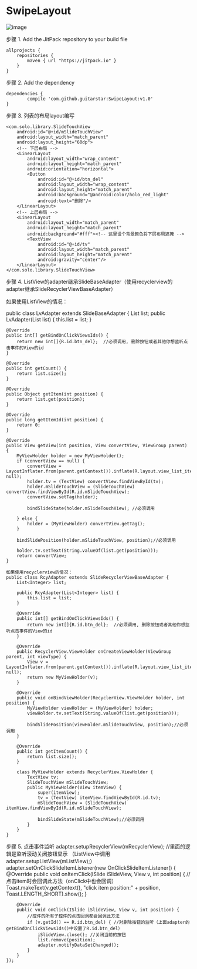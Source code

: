 # SwipeLayout
![image](http://img.blog.csdn.net/20150921154357028)

步骤 1. Add the JitPack repository to your build file

	allprojects {
		repositories {
			maven { url "https://jitpack.io" }
		}
	}
步骤 2. Add the dependency

	dependencies {
	        compile 'com.github.guitarstar:SwipeLayout:v1.0'
	}
  
步骤 3. 列表的布局layout编写
<?xml version="1.0" encoding="utf-8"?>
<LinearLayout xmlns:android="http://schemas.android.com/apk/res/android"
    android:layout_width="match_parent"
    android:layout_height="match_parent">

    <com.solo.library.SlideTouchView
        android:id="@+id/mSlideTouchView"
        android:layout_width="match_parent"
        android:layout_height="60dp">
        <!-- 下层布局 -->
        <LinearLayout
            android:layout_width="wrap_content"
            android:layout_height="match_parent"
            android:orientation="horizontal">
            <Button
                android:id="@+id/btn_del"
                android:layout_width="wrap_content"
                android:layout_height="match_parent"
                android:background="@android:color/holo_red_light"
                android:text="删除"/>
        </LinearLayout>
        <!-- 上层布局 -->
        <LinearLayout
            android:layout_width="match_parent"
            android:layout_height="match_parent"
            android:background="#fff"><!-- 这里设个背景颜色将下层布局遮掩 -->
            <TextView
                android:id="@+id/tv"
                android:layout_width="match_parent"
                android:layout_height="match_parent"
                android:gravity="center"/>
        </LinearLayout>
    </com.solo.library.SlideTouchView>
</LinearLayout>


步骤 4. ListView的adapter继承SlideBaseAdapter（使用recyclerview的adapter继承SlideRecyclerViewBaseAdapter）

如果使用ListView的情况：

public class LvAdapter extends SlideBaseAdapter {
    List<Integer> list;
    public LvAdapter(List<Integer> list) {
        this.list = list;
    }


    @Override
    public int[] getBindOnClickViewsIds() {
        return new int[]{R.id.btn_del};  //必须调用, 删除按钮或者其他你想监听点击事件的View的id
    }

    @Override
    public int getCount() {
        return list.size();
    }

    @Override
    public Object getItem(int position) {
        return list.get(position);
    }

    @Override
    public long getItemId(int position) {
        return 0;
    }

    @Override
    public View getView(int position, View convertView, ViewGroup parent) {
        MyViewHolder holder = new MyViewHolder();
        if (convertView == null) {
            convertView = LayoutInflater.from(parent.getContext()).inflate(R.layout.view_list_item, null);
            holder.tv = (TextView) convertView.findViewById(tv);
            holder.mSlideTouchView = (SlideTouchView) convertView.findViewById(R.id.mSlideTouchView);
            convertView.setTag(holder);

            bindSlideState(holder.mSlideTouchView); //必须调用
            
        } else {
            holder = (MyViewHolder) convertView.getTag();
        }
        
        bindSlidePosition(holder.mSlideTouchView, position);//必须调用

        holder.tv.setText(String.valueOf(list.get(position)));
        return convertView;
    }
    
    如果使用recyclerview的情况：
    public class RcyAdapter extends SlideRecyclerViewBaseAdapter {
        List<Integer> list;

        public RcyAdapter(List<Integer> list) {
            this.list = list;
        }

        @Override
        public int[] getBindOnClickViewsIds() {
            return new int[]{R.id.btn_del};  //必须调用, 删除按钮或者其他你想监听点击事件的View的id
        }

        @Override
        public RecyclerView.ViewHolder onCreateViewHolder(ViewGroup parent, int viewType) {
            View v = LayoutInflater.from(parent.getContext()).inflate(R.layout.view_list_item, null);
            return new MyViewHolder(v);
        }

        @Override
        public void onBindViewHolder(RecyclerView.ViewHolder holder, int position) {
            MyViewHolder viewHolder = (MyViewHolder) holder;
            viewHolder.tv.setText(String.valueOf(list.get(position)));

            bindSlidePosition(viewHolder.mSlideTouchView, position);//必须调用
        }

        @Override
        public int getItemCount() {
            return list.size();
        }

        class MyViewHolder extends RecyclerView.ViewHolder {
            TextView tv;
            SlideTouchView mSlideTouchView;
            public MyViewHolder(View itemView) {
                super(itemView);
                tv = (TextView) itemView.findViewById(R.id.tv);
                mSlideTouchView = (SlideTouchView) itemView.findViewById(R.id.mSlideTouchView);

                bindSlideState(mSlideTouchView);//必须调用
            }
        }
    }

步骤 5. 点击事件监听
    adapter.setupRecyclerView(mRecyclerView); //里面的逻辑是监听滚动关闭按钮显示 （ListView中调用adapter.setupListView(mListView);）
    adapter.setOnClickSlideItemListener(new OnClickSlideItemListener() {
        @Override
        public void onItemClick(ISlide iSlideView, View v, int position) {
            //点击item时会回调此方法（onClick中也会回调）
            Toast.makeText(v.getContext(), "click item position:" + position, Toast.LENGTH_SHORT).show();
        }

        @Override
        public void onClick(ISlide iSlideView, View v, int position) {
            //控件的所有子控件的点击回调都会回调此方法
            if (v.getId() == R.id.btn_del) { //对删除按钮的监听（上面adapter的getBindOnClickViewsIds()中设置了R.id.btn_del）
                iSlideView.close(); //关闭当前的按钮
                list.remove(position);
                adapter.notifyDataSetChanged();
            }
        }
    });
